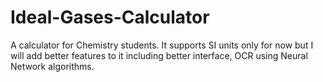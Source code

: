 # Ideal-Gases-Calculator
A calculator for Chemistry students. It supports SI units only for now but I will add better features to it including better interface, OCR using Neural Network algorithms.
